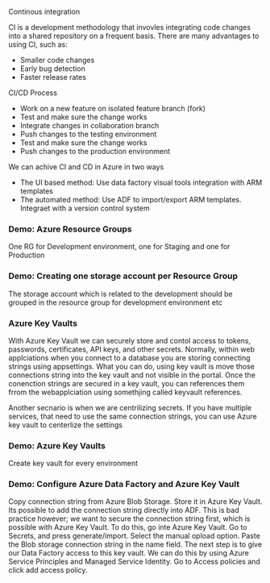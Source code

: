 <p> Continous integration </p>
<p> CI is a development methodology that invovles integrating code changes into a shared repository on a frequent basis. There are many advantages to using CI, such as:</p>
<ul>
  <li> Smaller code changes </li>
  <li> Early bug detection </li>
  <li> Faster release rates </li>
  </ul>
  
<p> CI/CD Process </p>
<ul> 
  <li> Work on a new feature on isolated feature branch (fork) </li>
  <li> Test and make sure the change works </li>
  <li> Integrate changes in collaboration branch </li>
    <li> Push changes to the testing environment </li>
    <li> Test and make sure the change works </li>
  <li> Push changes to the production environment </li>
  </ul>
  
  <p> We can achive CI and CD in Azure in two ways </p>
  <ul>
  <li> The UI based method: Use data factory visual tools integration with ARM templates </li>
  <li> The automated method: Use ADF to import/export ARM templates. Integraet with a version control system </li>
  </ul>
  
  <h3> Demo: Azure Resource Groups </h3>
  <p> One RG for Development environment, one for Staging and one for Production </pl>
  
  <h3> Demo: Creating one storage account per Resource Group </h3>
  <p> The storage account which is related to the development should be grouped in the resource group for development environment etc </p>
  
  <h3> Azure Key Vaults </h3>
  <p> With Azure Key Vault we can securely store and contol access to tokens, passwords, certificates, API keys, and other secrets. Normally, within web applciations when you connect to a database you are storing connecting strings using appsettings. What you can do, using key vault is move those connections string into the key vault and not visible in the portal. Once the conenction strings are secured in a key vault, you can references them frrom the webapplciation using somethjing called keyvault references.  </p> 
  
  <p> Another secnario is when we are centrilizing secrets. If you have multiple services, that need to use the same connection strings, you can use Azure key vault to centerlize the settings </p>
  
  <h3> Demo: Azure Key Vaults </h3>
  <p> Create key vault for every environment </p>
  
  <h3> Demo: Configure Azure Data Factory and Azure Key Vault</h3>
  <p> Copy connection string from Azure Blob Storage. Store it in Azure Key Vault. Its possible to add the connection string directly into ADF. This is bad practice however; we want to secure the connection string first, which is possible with Azure Key Vault. To do this, go inte Azure Key Vault. Go to Secrets, and press generate/import. Select the manual opload option. Paste the Blob storage connection string in the name field. The next step is to give our Data Factory access to this key vault. We can do this by using Azure Service Principles and Managed Service Identity. Go to Access policies and click add access policy.</p>
